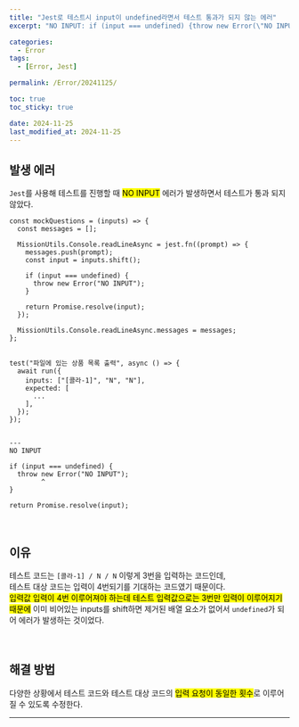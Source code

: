 ```yaml
---
title: "Jest로 테스트시 input이 undefined라면서 테스트 통과가 되지 않는 에러"
excerpt: "NO INPUT: if (input === undefined) {throw new Error(\"NO INPUT\")}"

categories:
  - Error
tags:
  - [Error, Jest]

permalink: /Error/20241125/

toc: true
toc_sticky: true

date: 2024-11-25
last_modified_at: 2024-11-25
---
```


## 발생 에러
```Jest```를 사용해 테스트를 진행할 때 <mark>NO INPUT</mark> 에러가 발생하면서 테스트가 통과 되지 않았다.<br>
```
const mockQuestions = (inputs) => {
  const messages = [];

  MissionUtils.Console.readLineAsync = jest.fn((prompt) => {
    messages.push(prompt);
    const input = inputs.shift();

    if (input === undefined) {
      throw new Error("NO INPUT");
    }

    return Promise.resolve(input);
  });

  MissionUtils.Console.readLineAsync.messages = messages;
};


test("파일에 있는 상품 목록 출력", async () => {
  await run({
    inputs: ["[콜라-1]", "N", "N"],
    expected: [
      ...
    ],
  });
});


---
NO INPUT

if (input === undefined) {
  throw new Error("NO INPUT");
        ^
}

return Promise.resolve(input);
```
<br>

## 이유
테스트 코드는 ```[콜라-1] / N / N``` 이렇게 3번을 입력하는 코드인데,<br>
테스트 대상 코드는 입력이 4번되기를 기대하는 코드였기 때문이다.<br>
<mark>입력값 입력이 4번 이루어져야 하는데 테스트 입력값으로는 3번만 입력이 이루어지기 때문에</mark> 이미 비어있는 inputs를 shift하면 제거된 배열 요소가 없어서 ```undefined```가 되어 에러가 발생하는 것이었다.<br><br><br>

## 해결 방법
다양한 상황에서 테스트 코드와 테스트 대상 코드의 <mark>입력 요청이 동일한 횟수</mark>로 이루어질 수 있도록 수정한다.

<hr>
